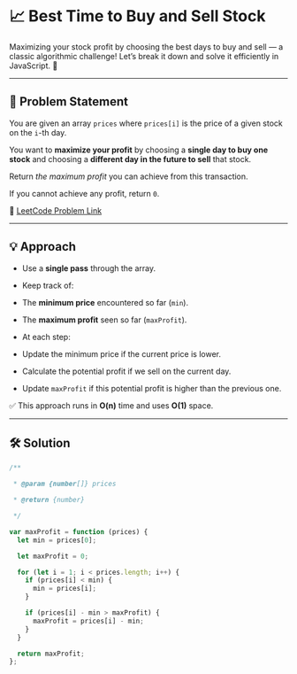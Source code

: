 # 📈 Best Time to Buy and Sell Stock

Maximizing your stock profit by choosing the best days to buy and sell — a classic algorithmic challenge! Let’s break it down and solve it efficiently in JavaScript. 🚀

---

## 📝 Problem Statement

You are given an array `prices` where `prices[i]` is the price of a given stock on the `i`-th day.

You want to **maximize your profit** by choosing a **single day to buy one stock** and choosing a **different day in the future to sell** that stock.

Return _the maximum profit_ you can achieve from this transaction.

If you cannot achieve any profit, return `0`.

🔗 [LeetCode Problem Link](https://leetcode.com/problems/best-time-to-buy-and-sell-stock)

---

## 💡 Approach

- Use a **single pass** through the array.

- Keep track of:

- The **minimum price** encountered so far (`min`).

- The **maximum profit** seen so far (`maxProfit`).

- At each step:

- Update the minimum price if the current price is lower.

- Calculate the potential profit if we sell on the current day.

- Update `maxProfit` if this potential profit is higher than the previous one.

✅ This approach runs in **O(n)** time and uses **O(1)** space.

---

## 🛠️ Solution

```js
/**

 * @param {number[]} prices

 * @return {number}

 */

var maxProfit = function (prices) {
  let min = prices[0];

  let maxProfit = 0;

  for (let i = 1; i < prices.length; i++) {
    if (prices[i] < min) {
      min = prices[i];
    }

    if (prices[i] - min > maxProfit) {
      maxProfit = prices[i] - min;
    }
  }

  return maxProfit;
};
```

